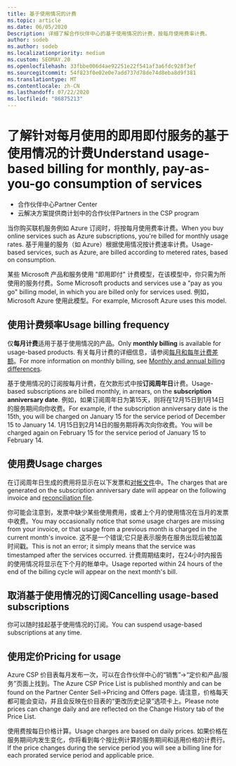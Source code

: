 ```yaml
---
title: 基于使用情况的计费
ms.topic: article
ms.date: 06/05/2020
Description: 详细了解合作伙伴中心的基于使用情况的计费，按每月使用费率计费。
author: sodeb
ms.author: sodeb
ms.localizationpriority: medium
ms.custom: SEOMAY.20
ms.openlocfilehash: 33fbbe006d4ae92251e22f541af3a6fdc928f3ef
ms.sourcegitcommit: 54f823f0e02e0e7add737d78de74d8eba8d9f381
ms.translationtype: MT
ms.contentlocale: zh-CN
ms.lasthandoff: 07/22/2020
ms.locfileid: "86875213"
---
```

# <a name="understand-usage-based-billing-for-monthly-pay-as-you-go-consumption-of-services"></a><span data-ttu-id="a46c8-103">了解针对每月使用的即用即付服务的基于使用情况的计费</span><span class="sxs-lookup"><span data-stu-id="a46c8-103">Understand usage-based billing for monthly, pay-as-you-go consumption of services</span></span>

- <span data-ttu-id="a46c8-104">合作伙伴中心</span><span class="sxs-lookup"><span data-stu-id="a46c8-104">Partner Center</span></span>
- <span data-ttu-id="a46c8-105">云解决方案提供商计划中的合作伙伴</span><span class="sxs-lookup"><span data-stu-id="a46c8-105">Partners in the CSP program</span></span>

<span data-ttu-id="a46c8-106">当你购买联机服务例如 Azure 订阅时，将按每月使用费率计费。</span><span class="sxs-lookup"><span data-stu-id="a46c8-106">When you buy online services such as Azure subscriptions, you're billed for monthly usage rates.</span></span> <span data-ttu-id="a46c8-107">基于用量的服务（如 Azure）根据使用情况按计费速率计费。</span><span class="sxs-lookup"><span data-stu-id="a46c8-107">Usage-based services, such as Azure, are billed according to metered rates, based on consumption.</span></span>

<span data-ttu-id="a46c8-108">某些 Microsoft 产品和服务使用 "即用即付" 计费模型，在该模型中，你只需为所使用的服务付费。</span><span class="sxs-lookup"><span data-stu-id="a46c8-108">Some Microsoft products and services use a "pay as you go" billing model, in which you are billed only for services used.</span></span> <span data-ttu-id="a46c8-109">例如，Microsoft Azure 使用此模型。</span><span class="sxs-lookup"><span data-stu-id="a46c8-109">For example, Microsoft Azure uses this model.</span></span> 

## <a name="usage-billing-frequency"></a><span data-ttu-id="a46c8-110">使用计费频率</span><span class="sxs-lookup"><span data-stu-id="a46c8-110">Usage billing frequency</span></span>

<span data-ttu-id="a46c8-111">仅**每月计费**适用于基于使用情况的产品。</span><span class="sxs-lookup"><span data-stu-id="a46c8-111">Only **monthly billing** is available for usage-based products.</span></span> <span data-ttu-id="a46c8-112">有关每月计费的详细信息，请参阅[每月和每年计费差额](billing-annual-monthly.md)。</span><span class="sxs-lookup"><span data-stu-id="a46c8-112">For more information on monthly billing, see [Monthly and annual billing differences](billing-annual-monthly.md).</span></span>

<span data-ttu-id="a46c8-113">基于使用情况的订阅按每月计费，在欠款形式中按**订阅周年日**计费。</span><span class="sxs-lookup"><span data-stu-id="a46c8-113">Usage-based subscriptions are billed monthly, in arrears, on the **subscription anniversary date**.</span></span> <span data-ttu-id="a46c8-114">例如，如果订阅周年日为第15天，则将在12月15日到1月14日的服务期间向你收费。</span><span class="sxs-lookup"><span data-stu-id="a46c8-114">For example, if the subscription anniversary date is the 15th, you will be charged on January 15 for the service period of December 15 to January 14.</span></span> <span data-ttu-id="a46c8-115">1月15日到2月14日的服务期将再次向你收费。</span><span class="sxs-lookup"><span data-stu-id="a46c8-115">You will be charged again on February 15 for the service period of January 15 to February 14.</span></span>

## <a name="usage-charges"></a><span data-ttu-id="a46c8-116">使用费</span><span class="sxs-lookup"><span data-stu-id="a46c8-116">Usage charges</span></span>

<span data-ttu-id="a46c8-117">在订阅周年日生成的费用将显示在以下发票和[对帐文件](usage-based-recon-files.md)中。</span><span class="sxs-lookup"><span data-stu-id="a46c8-117">The charges that are generated on the subscription anniversary date will appear on the following invoice and [reconciliation file](usage-based-recon-files.md).</span></span>

<span data-ttu-id="a46c8-118">你可能会注意到，发票中缺少某些使用费用，或者上个月的使用情况在当月的发票中收费。</span><span class="sxs-lookup"><span data-stu-id="a46c8-118">You may occasionally notice that some usage charges are missing from your invoice, or that usage from a previous month is charged in the current month's invoice.</span></span> <span data-ttu-id="a46c8-119">这不是一个错误;它只是表示服务在服务出现后被加盖时间戳。</span><span class="sxs-lookup"><span data-stu-id="a46c8-119">This is not an error; it simply means that the service was timestamped after the services occurred.</span></span> <span data-ttu-id="a46c8-120">计费周期结束时，在24小时内报告的使用情况将显示在下个月的帐单中。</span><span class="sxs-lookup"><span data-stu-id="a46c8-120">Usage reported within 24 hours of the end of the billing cycle will appear on the next month's bill.</span></span>

## <a name="cancelling-usage-based-subscriptions"></a><span data-ttu-id="a46c8-121">取消基于使用情况的订阅</span><span class="sxs-lookup"><span data-stu-id="a46c8-121">Cancelling usage-based subscriptions</span></span>

<span data-ttu-id="a46c8-122">你可以随时挂起基于使用情况的订阅。</span><span class="sxs-lookup"><span data-stu-id="a46c8-122">You can suspend usage-based subscriptions at any time.</span></span>

## <a name="pricing-for-usage"></a><span data-ttu-id="a46c8-123">使用定价</span><span class="sxs-lookup"><span data-stu-id="a46c8-123">Pricing for usage</span></span>

<span data-ttu-id="a46c8-124">Azure CSP 价目表每月发布一次，可以在合作伙伴中心的“销售”->“定价和产品/服务”页面上找到。</span><span class="sxs-lookup"><span data-stu-id="a46c8-124">The Azure CSP Price List is published monthly and can be found on the Partner Center Sell->Pricing and Offers page.</span></span> <span data-ttu-id="a46c8-125">请注意，价格每天都可能会变动，并且会反映在价目表的“更改历史记录”选项卡上。</span><span class="sxs-lookup"><span data-stu-id="a46c8-125">Please note prices can change daily and are reflected on the Change History tab of the Price List.</span></span>

<span data-ttu-id="a46c8-126">使用费按每日价格计算。</span><span class="sxs-lookup"><span data-stu-id="a46c8-126">Usage charges are based on daily prices.</span></span> <span data-ttu-id="a46c8-127">如果价格在服务期间内发生变化，你将看到每个按比例计算的服务期间和适用价格的计费行。</span><span class="sxs-lookup"><span data-stu-id="a46c8-127">If the price changes during the service period you will see a billing line for each prorated service period and applicable price.</span></span>
